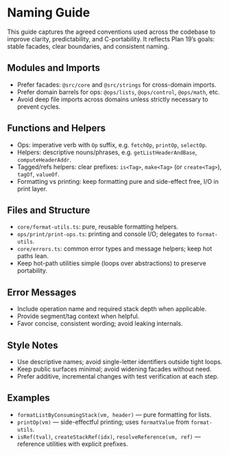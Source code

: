 # Naming Guide

This guide captures the agreed conventions used across the codebase to improve clarity, predictability, and C-portability. It reflects Plan 19’s goals: stable facades, clear boundaries, and consistent naming.

## Modules and Imports
- Prefer facades: `@src/core` and `@src/strings` for cross-domain imports.
- Prefer domain barrels for ops: `@ops/lists`, `@ops/control`, `@ops/math`, etc.
- Avoid deep file imports across domains unless strictly necessary to prevent cycles.

## Functions and Helpers
- Ops: imperative verb with `Op` suffix, e.g. `fetchOp`, `printOp`, `selectOp`.
- Helpers: descriptive nouns/phrases, e.g. `getListHeaderAndBase`, `computeHeaderAddr`.
- Tagged/refs helpers: clear prefixes: `is<Tag>`, `make<Tag>` (or `create<Tag>`), `tagOf`, `valueOf`.
- Formatting vs printing: keep formatting pure and side-effect free, I/O in print layer.

## Files and Structure
- `core/format-utils.ts`: pure, reusable formatting helpers.
- `ops/print/print-ops.ts`: printing and console I/O; delegates to `format-utils`.
- `core/errors.ts`: common error types and message helpers; keep hot paths lean.
- Keep hot-path utilities simple (loops over abstractions) to preserve portability.

## Error Messages
- Include operation name and required stack depth when applicable.
- Provide segment/tag context when helpful.
- Favor concise, consistent wording; avoid leaking internals.

## Style Notes
- Use descriptive names; avoid single-letter identifiers outside tight loops.
- Keep public surfaces minimal; avoid widening facades without need.
- Prefer additive, incremental changes with test verification at each step.

## Examples
- `formatListByConsumingStack(vm, header)` — pure formatting for lists.
- `printOp(vm)` — side-effectful printing; uses `formatValue` from `format-utils`.
- `isRef(tval)`, `createStackRef(idx)`, `resolveReference(vm, ref)` — reference utilities with explicit prefixes.

